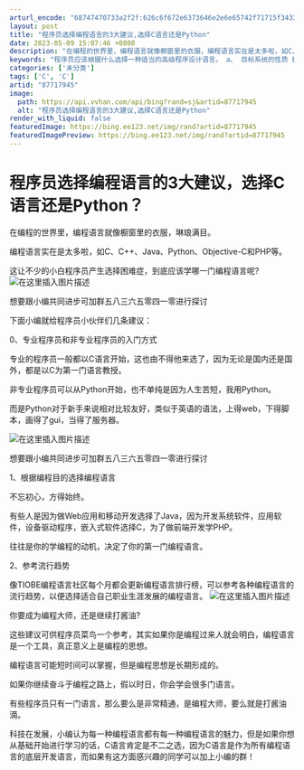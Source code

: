 ```yaml
---
arturl_encode: "68747470733a2f2f:626c6f672e6373646e2e6e65742f71715f3433333531313539:2f61727469636c652f64657461696c732f3837373137393435"
layout: post
title: "程序员选择编程语言的3大建议,选择C语言还是Python"
date: 2023-05-09 15:07:46 +0800
description: "在编程的世界里，编程语言就像橱窗里的衣服，编程语言实在是太多啦，如C、C++、Jav"
keywords: "程序员应该根据什么选择一种适当的高级程序设计语言。 a、 目标系统的性质 b、 目"
categories: ['未分类']
tags: ['C', 'C']
artid: "87717945"
image:
  path: https://api.vvhan.com/api/bing?rand=sj&artid=87717945
  alt: "程序员选择编程语言的3大建议,选择C语言还是Python"
render_with_liquid: false
featuredImage: https://bing.ee123.net/img/rand?artid=87717945
featuredImagePreview: https://bing.ee123.net/img/rand?artid=87717945
---
```


# 程序员选择编程语言的3大建议，选择C语言还是Python？

在编程的世界里，编程语言就像橱窗里的衣服，琳琅满目。

编程语言实在是太多啦，如C、C++、Java、Python、Objective-C和PHP等。

这让不少的小白程序员产生选择困难症，到底应该学哪一门编程语言呢?
![在这里插入图片描述](https://i-blog.csdnimg.cn/blog_migrate/aa9675898efc38ae4e5cca262e19792c.jpeg)
  
想要跟小编共同进步可加群五八三六五零四一零进行探讨
  
下面小编就给程序员小伙伴们几条建议：

0、专业程序员和非专业程序员的入门方式

专业的程序员一般都以C语言开始，这也由不得他来选了，因为无论是国内还是国外，都是以C为第一门语言教授。

非专业程序员可以从Python开始，也不单纯是因为人生苦短，我用Python。

而是Python对于新手来说相对比较友好，类似于英语的语法，上得web，下得脚本，画得了gui，当得了服务器。

![在这里插入图片描述](https://i-blog.csdnimg.cn/blog_migrate/42955171bc746722ec3e5f32268da2b1.jpeg)
  
想要跟小编共同进步可加群五八三六五零四一零进行探讨
  
1、根据编程目的选择编程语言

不忘初心，方得始终。

有些人是因为做Web应用和移动开发选择了Java，因为开发系统软件，应用软件，设备驱动程序，嵌入式软件选择C，为了做前端开发学PHP。

往往是你的学编程的动机，决定了你的第一门编程语言。

2、参考流行趋势

像TIOBE编程语言社区每个月都会更新编程语言排行榜，可以参考各种编程语言的流行趋势，以便选择适合自己职业生涯发展的编程语言。
![在这里插入图片描述](https://i-blog.csdnimg.cn/blog_migrate/854118c0bbe30376a1f1e7178c37e19f.jpeg)
  
你要成为编程大师，还是继续打酱油?

这些建议可供程序员菜鸟一个参考，其实如果你是编程过来人就会明白，编程语言是一个工具，真正意义上是编程的思想。

编程语言可能短时间可以掌握，但是编程思想是长期形成的。

如果你继续奋斗于编程之路上，假以时日，你会学会很多门语言。

有些程序员只有一门语言，那么要么是非常精通，是编程大师，要么就是打酱油滴。

科技在发展，小编认为每一种编程语言都有每一种编程语言的魅力，但是如果你想从基础开始进行学习的话，C语言肯定是不二之选，因为C语言是作为所有编程语言的底层开发语言，而如果有这方面感兴趣的同学可以加上小编的群！